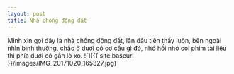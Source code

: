 ```yaml
---
layout: post
title: Nhà chống động đất
---
```

Mình xin gọi đây là nhà chống động đất, lần đầu tiên thấy luôn, bên ngoài nhìn bình thường, chắc ở dưới có cơ cấu gì đó, nhớ hồi nhỏ coi phim tài liệu thì phía dưới có gắn lò xo.
![]({{ site.baseurl }}/images/IMG_20171020_165327.jpg)
